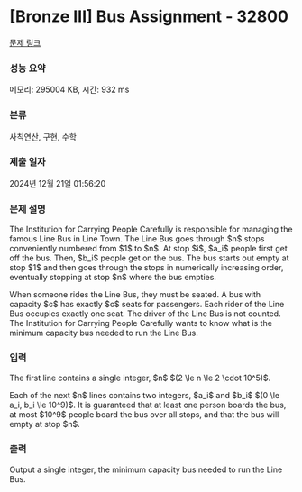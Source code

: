 # [Bronze III] Bus Assignment - 32800 

[문제 링크](https://www.acmicpc.net/problem/32800) 

### 성능 요약

메모리: 295004 KB, 시간: 932 ms

### 분류

사칙연산, 구현, 수학

### 제출 일자

2024년 12월 21일 01:56:20

### 문제 설명

<p>The Institution for Carrying People Carefully is responsible for managing the famous Line Bus in Line Town. The Line Bus goes through $n$ stops conveniently numbered from $1$ to $n$. At stop $i$, $a_i$ people first get off the bus. Then, $b_i$ people get on the bus. The bus starts out empty at stop $1$ and then goes through the stops in numerically increasing order, eventually stopping at stop $n$ where the bus empties.</p>

<p>When someone rides the Line Bus, they must be seated. A bus with capacity $c$ has exactly $c$ seats for passengers. Each rider of the Line Bus occupies exactly one seat. The driver of the Line Bus is not counted. The Institution for Carrying People Carefully wants to know what is the minimum capacity bus needed to run the Line Bus. </p>

### 입력 

 <p>The first line contains a single integer, $n$ $(2 \le n \le 2 \cdot 10^5)$.</p>

<p>Each of the next $n$ lines contains two integers, $a_i$ and $b_i$ $(0 \le a_i, b_i \le 10^9)$. It is guaranteed that at least one person boards the bus, at most $10^9$ people board the bus over all stops, and that the bus will empty at stop $n$.</p>

### 출력 

 <p>Output a single integer, the minimum capacity bus needed to run the Line Bus.</p>

